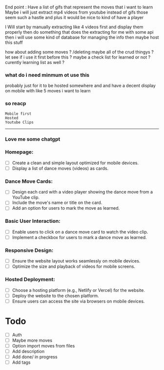 End point :
Have a list of gifs that represent the moves that i want to learn
Maybe i will just extract mp4 videos from youtube instead of gifs those seem such a hastle and plus it would be nice to kind of have a player

I Will start by manually extracting like 4 videos first and display them properly
then do something that does the extracting for me with some api
then i will use some kind of database for managing the info
then maybe host this stuff

how about adding some moves ? /deleting maybe all of the crud thingys ? let see if i use it first before this ?
maybe a check list for learned or not ?
curently learning list as well ?

### what do i need minmum ot use this

probably just for it to be hosted somewhere and and have a decent display on mobile with like 5 moves i want to learn

### so reacp

    Mobile first
    Hosted
    Youtube Clips

---

### Love me some chatgpt

### Homepage:

- [ ] Create a clean and simple layout optimized for mobile devices.
- [ ] Display a list of dance moves (videos) as cards.

### Dance Move Cards:

- [ ] Design each card with a video player showing the dance move from a YouTube clip.
- [ ] Include the move's name or title on the card.
- [ ] Add an option for users to mark the move as learned.

### Basic User Interaction:

- [ ] Enable users to click on a dance move card to watch the video clip.
- [ ] Implement a checkbox for users to mark a dance move as learned.

### Responsive Design:

- [ ] Ensure the website layout works seamlessly on mobile devices.
- [ ] Optimize the size and playback of videos for mobile screens.

### Hosted Deployment:

- [ ] Choose a hosting platform (e.g., Netlify or Vercel) for the website.
- [ ] Deploy the website to the chosen platform.
- [ ] Ensure users can access the site via browsers on mobile devices.
# Todo 
- [ ] Auth 
- [ ] Maybe more moves  
- [ ] Option import moves from files 
- [ ] Add description
- [ ] Add done/ in progress
- [ ] Add tags 
